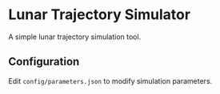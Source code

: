 # Lunar Trajectory Simulator

A simple lunar trajectory simulation tool.

## Configuration
Edit `config/parameters.json` to modify simulation parameters.
